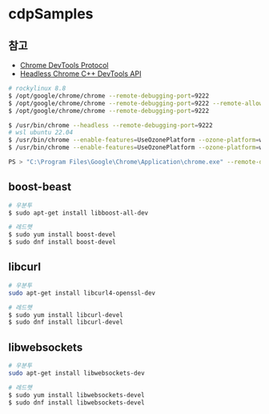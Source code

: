 # cdpSamples

## 참고
- [Chrome DevTools Protocol](https://chromedevtools.github.io/devtools-protocol/)
- [Headless Chrome C++ DevTools API](https://docs.google.com/document/d/1rlqcp8nk-ZQvldNJWdbaMbwfDbJoOXvahPCDoPGOwhQ/edit#heading=h.pbplycf9595h)

```bash
# rockylinux 8.8
$ /opt/google/chrome/chrome --remote-debugging-port=9222
$ /opt/google/chrome/chrome --remote-debugging-port=9222 --remote-allow-origins=*
$ /opt/google/chrome/chrome --remote-debugging-port=9222 

$ /usr/bin/chrome --headless --remote-debugging-port=9222
# wsl ubuntu 22.04
$ /usr/bin/chrome --enable-features=UseOzonePlatform --ozone-platform=wayland --remote-debugging-port=9222
$ /usr/bin/chrome --enable-features=UseOzonePlatform --ozone-platform=wayland --remote-debugging-port=9222 --remote-allow-origins=*

PS > "C:\Program Files\Google\Chrome\Application\chrome.exe" --remote-debugging-port=9222
```

## boost-beast
```bash
# 우분투
$ sudo apt-get install libboost-all-dev

# 레드햇
$ sudo yum install boost-devel
$ sudo dnf install boost-devel
```

## libcurl
```bash
# 우분투
sudo apt-get install libcurl4-openssl-dev

# 레드햇
$ sudo yum install libcurl-devel
$ sudo dnf install libcurl-devel
```

## libwebsockets
```bash
# 우분투
sudo apt-get install libwebsockets-dev

# 레드햇
$ sudo yum install libwebsockets-devel
$ sudo dnf install libwebsockets-devel
```

